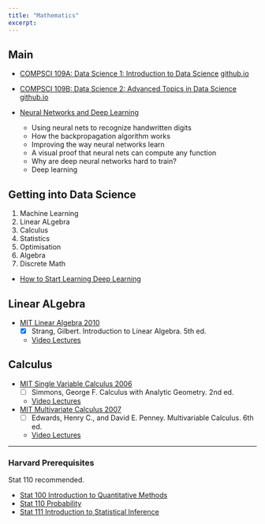 ```yaml
---
title: "Mathematics"
excerpt: 
---
```


## Main

- [COMPSCI 109A: Data Science 1: Introduction to Data Science](https://canvas.harvard.edu/courses/29726/assignments/syllabus)   [github.io](https://harvard-iacs.github.io/2018-CS109A/)
- [COMPSCI 109B: Data Science 2: Advanced Topics in Data Science](https://canvas.harvard.edu/courses/37482/assignments/syllabus)    [github.io](https://harvard-iacs.github.io/2018-CS109B/)

- [Neural Networks and Deep Learning](http://neuralnetworksanddeeplearning.com/)
    - Using neural nets to recognize handwritten digits
    - How the backpropagation algorithm works
    - Improving the way neural networks learn
    - A visual proof that neural nets can compute any function
    - Why are deep neural networks hard to train?
    - Deep learning



## Getting into Data Science
1. Machine Learning
2. Linear ALgebra
3. Calculus
4. Statistics
5. Optimisation
6. Algebra
7. Discrete Math

- [How to Start Learning Deep Learning](http://ofir.io/How-to-Start-Learning-Deep-Learning/)

## Linear ALgebra
- [MIT Linear Algebra 2010](https://ocw.mit.edu/courses/mathematics/18-06-linear-algebra-spring-2010/)
    - [x] Strang, Gilbert. Introduction to Linear Algebra. 5th ed.
    - [Video Lectures](https://ocw.mit.edu/courses/mathematics/18-06-linear-algebra-spring-2010/video-lectures/)



## Calculus

- [MIT Single Variable Calculus 2006](https://ocw.mit.edu/courses/mathematics/18-01-single-variable-calculus-fall-2006/)
    - [ ] Simmons, George F. Calculus with Analytic Geometry. 2nd ed.
    - [Video Lectures](https://ocw.mit.edu/courses/mathematics/18-01-single-variable-calculus-fall-2006/video-lectures/)
- [MIT Multivariate Calculus 2007](https://ocw.mit.edu/courses/mathematics/18-02-multivariable-calculus-fall-2007/)
    - [ ] Edwards, Henry C., and David E. Penney. Multivariable Calculus. 6th ed.
    - [Video Lectures](https://ocw.mit.edu/courses/mathematics/18-02-multivariable-calculus-fall-2007/video-lectures/)


----


### Harvard Prerequisites
Stat 110 recommended.
- [Stat 100 Introduction to Quantitative Methods](https://canvas.harvard.edu/courses/8323/assignments/syllabus)
- [Stat 110 Probability](https://projects.iq.harvard.edu/stat110/home)
- [Stat 111 Introduction to Statistical Inference](https://sites.google.com/site/kwchankeith/teaching/s111)
